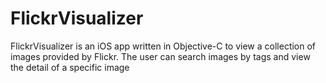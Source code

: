 # FlickrVisualizer
FlickrVisualizer is an iOS app written in Objective-C to view a collection of images provided by Flickr. The user can search images by tags and view the detail of a specific image
